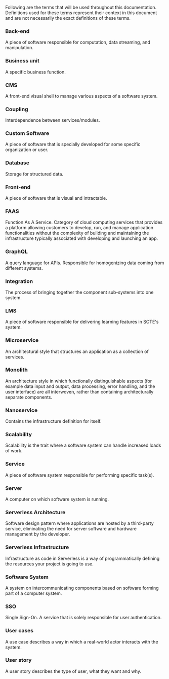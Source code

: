 Following are the terms that will be used throughout this documentation. Definitions used for these terms represent their context in this document and are not necessarily the exact definitions of these terms.

### Back-end
A piece of software responsible for computation, data streaming, and manipulation.

### Business unit
A specific business function.

### CMS
A front-end visual shell to manage various aspects of a software system.

### Coupling
Interdependence between services/modules.

### Custom Software
A piece of software that is specially developed for some specific organization or user.

### Database
Storage for structured data.

### Front-end
A piece of software that is visual and intractable.

### FAAS
Function As A Service. Category of cloud computing services that provides a platform allowing customers to develop, run, and manage application functionalities without the complexity of building and maintaining the infrastructure typically associated with developing and launching an app.

### GraphQL
A query language for APIs. Responsible for homogenizing data coming from different systems.

### Integration
The process of bringing together the component sub-systems into one system.

### LMS
A piece of software responsible for delivering learning features in SCTE's system.

### Microservice
An architectural style that structures an application as a collection of services.

### Monolith
An architecture style in which functionally distinguishable aspects (for example data input and output, data processing, error handling, and the user interface) are all interwoven, rather than containing architecturally separate components.

### Nanoservice
Contains the infrastructure definition for itself.

### Scalability
Scalability is the trait where a software system can handle increased loads of work.

### Service
A piece of software system responsible for performing specific task(s).

### Server
A computer on which software system is running.

### Serverless Architecture
Software design pattern where applications are hosted by a third-party service, eliminating the need for server software and hardware management by the developer.

### Serverless Infrastructure
Infrastructure as code in Serverless is a way of programmatically defining the resources your project is going to use.

### Software System
A system on intercommunicating components based on software forming part of a computer system.

### SSO
Single Sign-On. A service that is solely responsible for user authentication.

### User cases
A use case describes a way in which a real-world actor interacts with the system.

### User story
A user story describes the type of user, what they want and why.